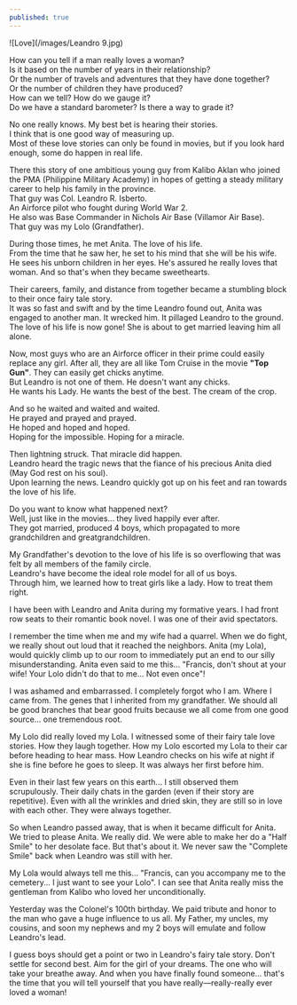 ```yaml
---
published: true
---
```

![Love](/images/Leandro 9.jpg)

How can you tell if a man really loves a woman?   
Is it based on the number of years in their relationship?   
Or the number of travels and adventures that they have done together?   
Or the number of children they have produced?   
How can we tell? How do we gauge it?   
Do we have a standard barometer? Is there a way to grade it?

No one really knows. My best bet is hearing their stories.   
I think that is one good way of measuring up.   
Most of these love stories can only be found in movies, but if you look hard enough, some do happen in real life. 

There this story of one ambitious young guy from Kalibo Aklan who joined the PMA (Philippine Military Academy) in hopes of getting a steady military career to help his family in the province.   
That guy was Col. Leandro R. Isberto.   
An Airforce pilot who fought during World War 2.   
He also was Base Commander in Nichols Air Base (Villamor Air Base).   
That guy was my Lolo (Grandfather).

During those times, he met Anita. The love of his life.   
From the time that he saw her, he set to his mind that she will be his wife.   
He sees his unborn children in her eyes. He's assured he really loves that woman. And so that's when they became sweethearts.

Their careers, family, and distance from together became a stumbling block to their once fairy tale story.   
It was so fast and swift and by the time Leandro found out, Anita was engaged to another man. It wrecked him. It pillaged Leandro to the ground.   
The love of his life is now gone! She is about to get married leaving him all alone.

Now, most guys who are an Airforce officer in their prime could easily replace any girl. 
After all, they are all like Tom Cruise in the movie **"Top Gun"**. They can easily get chicks anytime.   
But Leandro is not one of them. He doesn't want any chicks.   
He wants his Lady. He wants the best of the best. The cream of the crop. 

And so he waited and waited and waited.   
He prayed and prayed and prayed.   
He hoped and hoped and hoped.   
Hoping for the impossible. Hoping for a miracle.

Then lightning struck. That miracle did happen.   
Leandro heard the tragic news that the fiance of his precious Anita died (May God rest on his soul).   
Upon learning the news. Leandro quickly got up on his feet and ran towards the love of his life. 

Do you want to know what happened next?   
Well, just like in the movies... they lived happily ever after.   
They got married, produced 4 boys, which propagated to more grandchildren and greatgrandchildren. 

My Grandfather's devotion to the love of his life is so overflowing that was felt by all members of the family circle.   
Leandro's have become the ideal role model for all of us boys.   
Through him, we learned how to treat girls like a lady. 
How to treat them right. 

I have been with Leandro and Anita during my formative years. I had front row seats to their romantic book novel.
I was one of their avid spectators.

I remember the time when me and my wife had a quarrel. When we do fight, we really shout out loud that it reached the neighbors. 
Anita (my Lola), would quickly climb up to our room to immediately put an end to our silly misunderstanding.
Anita even said to me this... "Francis, don't shout at your wife! Your Lolo didn't do that to me... Not even once"!

I was ashamed and embarrassed. I completely forgot who I am. Where I came from. The genes that I inherited from my grandfather. 
We should all be good branches that bear good fruits because we all come from one good source... one tremendous root.

My Lolo did really loved my Lola. I witnessed some of their fairy tale love stories. 
How they laugh together. How my Lolo escorted my Lola to their car before heading to hear mass. 
How Leandro checks on his wife at night if she is fine before he goes to sleep.
It was always her first before him. 

Even in their last few years on this earth... I still observed them scrupulously. 
Their daily chats in the garden (even if their story are repetitive). 
Even with all the wrinkles and dried skin, they are still so in love with each other. 
They were always together.

So when Leandro passed away, that is when it became difficult for Anita.
We tried to please Anita. We really did. 
We were able to make her do a "Half Smile" to her desolate face. But that's about it. 
We never saw the "Complete Smile" back when Leandro was still with her. 

My Lola would always tell me this... "Francis, can you accompany me to the cemetery... I just want to see your Lolo".
I can see that Anita really miss the gentleman from Kalibo who loved her unconditionally.

Yesterday was the Colonel's 100th birthday. 
We paid tribute and honor to the man who gave a huge influence to us all.
My Father, my uncles, my cousins, and soon my nephews and my 2 boys will emulate and follow Leandro's lead. 

I guess boys should get a point or two in Leandro's fairy tale story. 
Don't settle for second best. Aim for the girl of your dreams. The one who will take your breathe away. 
And when you have finally found someone... that's the time that you will tell yourself that you have really—really-really ever loved a woman!





  
